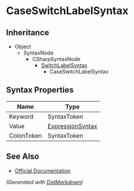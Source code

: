 # CaseSwitchLabelSyntax

## Inheritance

* Object
  * SyntaxNode
    * CSharpSyntaxNode
      * [SwitchLabelSyntax](SwitchLabelSyntax.md)
        * CaseSwitchLabelSyntax

## Syntax Properties

| Name       | Type                                    |
| ---------- | --------------------------------------- |
| Keyword    | SyntaxToken                             |
| Value      | [ExpressionSyntax](ExpressionSyntax.md) |
| ColonToken | SyntaxToken                             |

## See Also

* [Official Documentation](https://docs.microsoft.com/en-us/dotnet/api/microsoft.codeanalysis.csharp.syntax.caseswitchlabelsyntax)


*\(Generated with [DotMarkdown](http://github.com/JosefPihrt/DotMarkdown)\)*